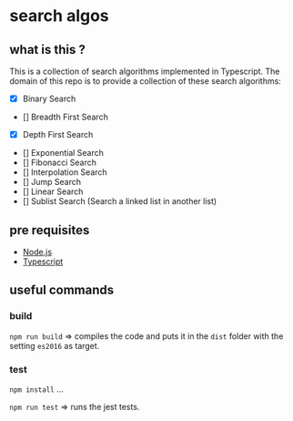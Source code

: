 # search algos

## what is this ?

This is a collection of search algorithms implemented in Typescript.
The domain of this repo is to provide a collection of these search algorithms:

- [x] Binary Search
- [] Breadth First Search
- [x] Depth First Search
- [] Exponential Search
- [] Fibonacci Search
- [] Interpolation Search
- [] Jump Search
- [] Linear Search
- [] Sublist Search (Search a linked list in another list)

## pre requisites

- [Node.js](https://nodejs.org/en/)
- [Typescript](https://www.typescriptlang.org/)

## useful commands

### build

```npm run build``` => compiles the code and puts it in the `dist` folder with the setting `es2016` as target.

### test

```npm install``` ...

```npm run test``` => runs the jest tests.
